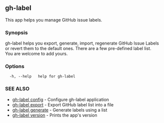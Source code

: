 ## gh-label

This app helps you manage GitHub issue labels.

### Synopsis

gh-label helps you export, generate, import, regenerate GitHub Issue
Labels or revert them to the default ones. There are a few pre-defined label list.
You are welcome to add yours.

### Options

```
  -h, --help   help for gh-label
```

### SEE ALSO

* [gh-label config](gh-label_config.md)	 - Configure gh-label application
* [gh-label export](gh-label_export.md)	 - Export GitHub label list into a file
* [gh-label generate](gh-label_generate.md)	 - Generate labels using a list
* [gh-label version](gh-label_version.md)	 - Prints the app's version

